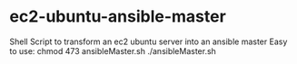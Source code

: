 # ec2-ubuntu-ansible-master
Shell Script to transform an ec2 ubuntu server into an ansible master
Easy to use:
chmod 473 ansibleMaster.sh
./ansibleMaster.sh

